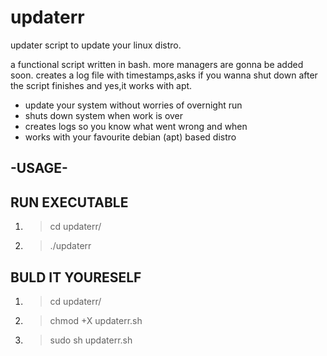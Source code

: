 # updaterr
updater script to update your linux distro.

a functional script written in bash.
more managers are gonna be added soon. creates a log file with timestamps,asks if you wanna shut down after the script finishes and yes,it works with apt.

* update your system without worries of overnight run
* shuts down system when work is over
* creates logs so you know what went wrong and when
* works with your favourite debian (apt) based distro

-USAGE-
--------

RUN EXECUTABLE
---------------
1. > cd updaterr/

2. > ./updaterr

BULD IT YOURESELF
-----------------

1.  > cd updaterr/

2.  > chmod +X updaterr.sh

3.  > sudo sh updaterr.sh
